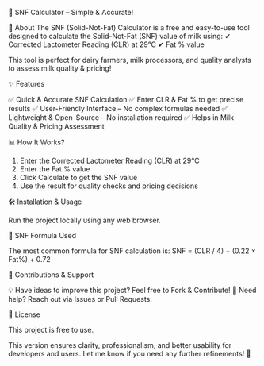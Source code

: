 🥛 SNF Calculator – Simple & Accurate!

📌 About
The SNF (Solid-Not-Fat) Calculator is a free and easy-to-use tool designed to calculate the Solid-Not-Fat (SNF) value of milk using:
✔ Corrected Lactometer Reading (CLR) at 29°C
✔ Fat % value

This tool is perfect for dairy farmers, milk processors, and quality analysts to assess milk quality & pricing!

✨ Features

✅ Quick & Accurate SNF Calculation
✅ Enter CLR & Fat % to get precise results
✅ User-Friendly Interface – No complex formulas needed
✅ Lightweight & Open-Source – No installation required
✅ Helps in Milk Quality & Pricing Assessment

📊 How It Works?

1. Enter the Corrected Lactometer Reading (CLR) at 29°C
2. Enter the Fat % value
3. Click Calculate to get the SNF value
4. Use the result for quality checks and pricing decisions

🛠 Installation & Usage

Run the project locally using any web browser.

🔢 SNF Formula Used

The most common formula for SNF calculation is:
SNF = (CLR / 4) + (0.22 × Fat%) + 0.72

📌 Contributions & Support

💡 Have ideas to improve this project? Feel free to Fork & Contribute!
📧 Need help? Reach out via Issues or Pull Requests.

📜 License

This project is free to use.

This version ensures clarity, professionalism, and better usability for developers and users. Let me know if you need any further refinements! 🚀
